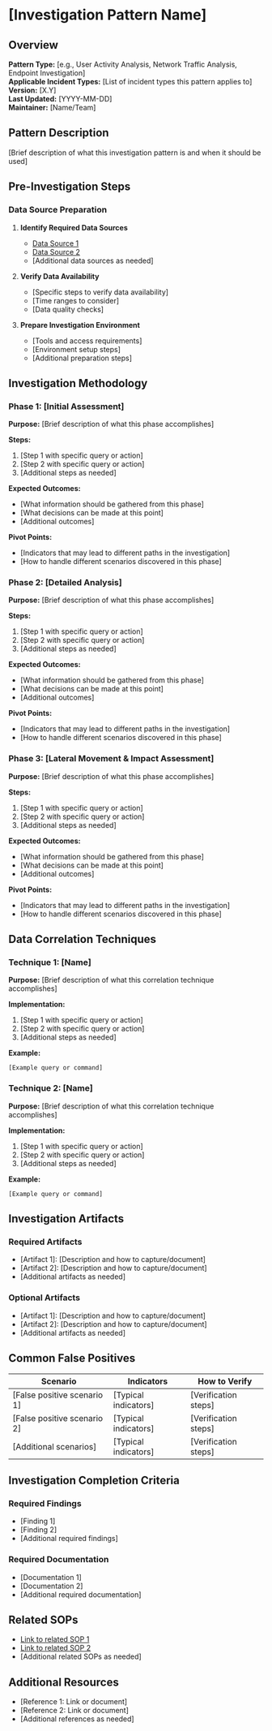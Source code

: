 # [Investigation Pattern Name]

## Overview

**Pattern Type:** [e.g., User Activity Analysis, Network Traffic Analysis, Endpoint Investigation]  
**Applicable Incident Types:** [List of incident types this pattern applies to]  
**Version:** [X.Y]  
**Last Updated:** [YYYY-MM-DD]  
**Maintainer:** [Name/Team]

## Pattern Description

[Brief description of what this investigation pattern is and when it should be used]

## Pre-Investigation Steps

### Data Source Preparation

1. **Identify Required Data Sources**
   - [Data Source 1](../../data-source-procedures/templates/data-source-template.md)
   - [Data Source 2](../../data-source-procedures/templates/data-source-template.md)
   - [Additional data sources as needed]

2. **Verify Data Availability**
   - [Specific steps to verify data availability]
   - [Time ranges to consider]
   - [Data quality checks]

3. **Prepare Investigation Environment**
   - [Tools and access requirements]
   - [Environment setup steps]
   - [Additional preparation steps]

## Investigation Methodology

### Phase 1: [Initial Assessment]

**Purpose:** [Brief description of what this phase accomplishes]

**Steps:**
1. [Step 1 with specific query or action]
2. [Step 2 with specific query or action]
3. [Additional steps as needed]

**Expected Outcomes:**
- [What information should be gathered from this phase]
- [What decisions can be made at this point]
- [Additional outcomes]

**Pivot Points:**
- [Indicators that may lead to different paths in the investigation]
- [How to handle different scenarios discovered in this phase]

### Phase 2: [Detailed Analysis]

**Purpose:** [Brief description of what this phase accomplishes]

**Steps:**
1. [Step 1 with specific query or action]
2. [Step 2 with specific query or action]
3. [Additional steps as needed]

**Expected Outcomes:**
- [What information should be gathered from this phase]
- [What decisions can be made at this point]
- [Additional outcomes]

**Pivot Points:**
- [Indicators that may lead to different paths in the investigation]
- [How to handle different scenarios discovered in this phase]

### Phase 3: [Lateral Movement & Impact Assessment]

**Purpose:** [Brief description of what this phase accomplishes]

**Steps:**
1. [Step 1 with specific query or action]
2. [Step 2 with specific query or action]
3. [Additional steps as needed]

**Expected Outcomes:**
- [What information should be gathered from this phase]
- [What decisions can be made at this point]
- [Additional outcomes]

**Pivot Points:**
- [Indicators that may lead to different paths in the investigation]
- [How to handle different scenarios discovered in this phase]

## Data Correlation Techniques

### Technique 1: [Name]

**Purpose:** [Brief description of what this correlation technique accomplishes]

**Implementation:**
1. [Step 1 with specific query or action]
2. [Step 2 with specific query or action]
3. [Additional steps as needed]

**Example:**
```
[Example query or command]
```

### Technique 2: [Name]

**Purpose:** [Brief description of what this correlation technique accomplishes]

**Implementation:**
1. [Step 1 with specific query or action]
2. [Step 2 with specific query or action]
3. [Additional steps as needed]

**Example:**
```
[Example query or command]
```

## Investigation Artifacts

### Required Artifacts

- [Artifact 1]: [Description and how to capture/document]
- [Artifact 2]: [Description and how to capture/document]
- [Additional artifacts as needed]

### Optional Artifacts

- [Artifact 1]: [Description and how to capture/document]
- [Artifact 2]: [Description and how to capture/document]
- [Additional artifacts as needed]

## Common False Positives

| Scenario | Indicators | How to Verify |
|----------|-----------|---------------|
| [False positive scenario 1] | [Typical indicators] | [Verification steps] |
| [False positive scenario 2] | [Typical indicators] | [Verification steps] |
| [Additional scenarios] | [Typical indicators] | [Verification steps] |

## Investigation Completion Criteria

### Required Findings

- [Finding 1]
- [Finding 2]
- [Additional required findings]

### Required Documentation

- [Documentation 1]
- [Documentation 2]
- [Additional required documentation]

## Related SOPs

- [Link to related SOP 1](../../sops/templates/sop-template.md)
- [Link to related SOP 2](../../sops/templates/sop-template.md)
- [Additional related SOPs as needed]

## Additional Resources

- [Reference 1: Link or document]
- [Reference 2: Link or document]
- [Additional references as needed]